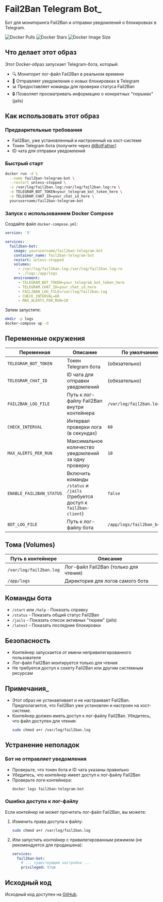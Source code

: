 # Fail2Ban Telegram Bot_

Бот для мониторинга Fail2Ban и отправки уведомлений о блокировках в Telegram.

![Docker Pulls](https://img.shields.io/docker/pulls/yourusername/fail2ban-telegram-bot)
![Docker Stars](https://img.shields.io/docker/stars/yourusername/fail2ban-telegram-bot)
![Docker Image Size](https://img.shields.io/docker/image-size/yourusername/fail2ban-telegram-bot)

## Что делает этот образ

Этот Docker-образ запускает Telegram-бота, который:
- 🔍 Мониторит лог-файл Fail2Ban в реальном времени
- 🚨 Отправляет уведомления о новых блокировках в Telegram
- 📊 Предоставляет команды для проверки статуса Fail2Ban
- 🔒 Позволяет просматривать информацию о конкретных "тюрьмах" (jails)

## Как использовать этот образ

### Предварительные требования

- Fail2Ban, уже установленный и настроенный на хост-системе
- Токен Telegram бота (получите через [@BotFather](https://t.me/BotFather))
- ID чата для отправки уведомлений

### Быстрый старт

```bash
docker run -d \
  --name fail2ban-telegram-bot \
  --restart unless-stopped \
  -v /var/log/fail2ban.log:/var/log/fail2ban.log:ro \
  -e TELEGRAM_BOT_TOKEN=your_telegram_bot_token_here \
  -e TELEGRAM_CHAT_ID=your_chat_id_here \
  yourusername/fail2ban-telegram-bot
```

### Запуск с использованием Docker Compose

Создайте файл `docker-compose.yml`:

```yaml
version: '3'

services:
  fail2ban-bot:
    image: yourusername/fail2ban-telegram-bot
    container_name: fail2ban-telegram-bot
    restart: unless-stopped
    volumes:
      - /var/log/fail2ban.log:/var/log/fail2ban.log:ro
      - ./logs:/app/logs
    environment:
      - TELEGRAM_BOT_TOKEN=your_telegram_bot_token_here
      - TELEGRAM_CHAT_ID=your_chat_id_here
      - FAIL2BAN_LOG_FILE=/var/log/fail2ban.log
      - CHECK_INTERVAL=60
      - MAX_ALERTS_PER_RUN=10
```

Затем запустите:

```bash
mkdir -p logs
docker-compose up -d
```

## Переменные окружения

| Переменная | Описание | По умолчанию |
|------------|----------|--------------|
| `TELEGRAM_BOT_TOKEN` | Токен Telegram бота | (обязательно) |
| `TELEGRAM_CHAT_ID` | ID чата для отправки уведомлений | (обязательно) |
| `FAIL2BAN_LOG_FILE` | Путь к лог-файлу Fail2Ban внутри контейнера | `/var/log/fail2ban.log` |
| `CHECK_INTERVAL` | Интервал проверки лога (в секундах) | `60` |
| `MAX_ALERTS_PER_RUN` | Максимальное количество уведомлений за одну проверку | `10` |
| `ENABLE_FAIL2BAN_STATUS` | Включить команды `/status` и `/jails` (требуется доступ к `fail2ban-client`) | `false` |
| `BOT_LOG_FILE` | Путь к лог-файлу бота | `/app/logs/fail2ban_bot.log` |

## Тома (Volumes)

| Путь в контейнере | Описание |
|-------------------|----------|
| `/var/log/fail2ban.log` | Лог-файл Fail2Ban (только для чтения) |
| `/app/logs` | Директория для логов самого бота |

## Команды бота

- `/start` или `/help` - Показать справку
- `/status` - Показать общий статус Fail2Ban
- `/jails` - Показать список активных "тюрем" (jails)
- `/latest` - Показать последние блокировки

## Безопасность

- Контейнер запускается от имени непривилегированного пользователя
- Лог-файл Fail2Ban монтируется только для чтения
- Не требуется доступ к сокету Fail2Ban или другим системным ресурсам

## Примечания_

- Этот образ не устанавливает и не настраивает Fail2Ban. Предполагается, что Fail2Ban уже установлен и настроен на хост-системе.
- Контейнер должен иметь доступ к лог-файлу Fail2Ban. Убедитесь, что файл доступен для чтения:
  ```bash
  sudo chmod a+r /var/log/fail2ban.log
  ```

## Устранение неполадок

### Бот не отправляет уведомления

- Проверьте, что токен бота и ID чата указаны правильно
- Убедитесь, что контейнер имеет доступ к лог-файлу Fail2Ban
- Проверьте логи контейнера:
  ```bash
  docker logs fail2ban-telegram-bot
  ```

### Ошибка доступа к лог-файлу

Если контейнер не может прочитать лог-файл Fail2Ban, вы можете:

1. Изменить права доступа к файлу:
   ```bash
   sudo chmod a+r /var/log/fail2ban.log
   ```

2. Или запустить контейнер с привилегированным режимом (не рекомендуется для продакшена):
   ```yaml
   services:
     fail2ban-bot:
       # ... существующие настройки ...
       privileged: true
   ```

## Исходный код

Исходный код доступен на [GitHub](https://github.com/yourusername/fail2ban-telegram-bot). 